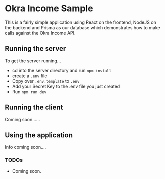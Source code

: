 # Okra Income Sample

This is a fairly simple application using React on the frontend, NodeJS on the backend and Prisma as our database which demonstrates how to make calls against the Okra Income API.

## Running the server

To get the server running...

- cd into the server directory and run `npm install`
- create a `.env` file
- Copy over `.env.template` to `.env`
- Add your Secret Key to the .env file you just created
- Run `npm run dev`


## Running the client

Coming soon......

## Using the application
Info coming soon....


### TODOs

- Coming soon.